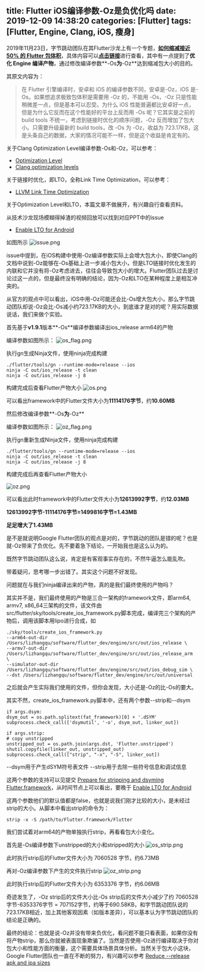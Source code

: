 title: Flutter iOS编译参数-Oz是负优化吗
date: 2019-12-09 14:38:20
categories: [Flutter]
tags: [Flutter, Engine, Clang, iOS, 瘦身]
---

2019年11月23日，字节跳动团队在其Flutter沙龙上有一个专题，[**如何缩减接近 50% 的 Flutter 包体积**](https://mp.weixin.qq.com/s/Ls3cDcqjlyOX80PXUO0wRw)，具体内容可以[**点击链接**](https://mp.weixin.qq.com/s/Ls3cDcqjlyOX80PXUO0wRw)进行查看，其中有一点提到了**优化 Engine 编译产物**，通过修改编译参数**-Os**为**-Oz**达到缩减包大小的目的。
<!-- more -->

其原文内容为：

>在 Flutter 引擎编译时，安卓和 iOS 的编译参数不同，安卓是-Oz，iOS 是-Os。如果想追求极致包体积是需要用 -Oz 的，不能用 -Os，-Oz 只是性能稍微差一点，但是基本可以忍受。为什么 iOS 性能普遍都比安卓好一点，但是为什么它反而在这个性能好的平台上反而用 -Os 呢？它其实是之前的 build tools 不统一，考虑到链接时优化的顺序问题，-Oz 反而增加了包大小。只需要升级最新的 build tools，改 -Os 为 -Oz，收益为 723.17KB，这是头条自己的数据，大家的情况可能不一样，但是这个收益是肯定有的。

关于Clang Optimization Level编译参数-Os和-Oz，可以参考：
 - [Optimization Level](https://clang.llvm.org/docs/ClangCommandLineReference.html#optimization-level)
 - [Clang optimization levels](https://stackoverflow.com/questions/15548023/clang-optimization-levels)

关于链接时优化，即LTO，全称Link Time Optimization，可以参考：
  - [LLVM Link Time Optimization](https://llvm.org/docs/LinkTimeOptimization.html)

关于Optimization Level和LTO，本篇文章不做展开，有兴趣自行查看资料。

从技术沙龙现场模糊得掉渣的视频回放可以找到对应PPT中的issue
 - [Enable LTO for Android](https://github.com/flutter/buildroot/pull/165)

如图所示
![issue.png](issue.png)

issue中提到，在iOS构建中使用-Oz编译参数实际上会增大包大小，即使Clang的文档中说到-Oz能够在-Os基础上进一步减小包大小，但是LTO链接时优化发生的内联和它并没有将-Oz考虑进去，往往会导致包大小的增大。Flutter团队过去是讨论过这一点的，但是最终没有明确的结论，因为-Oz和LTO在某种程度上是相互冲突的。

从官方的观点中可以看出，iOS中用-Oz可能还会比-Os增大包大小，那么字节跳动团队却说-Oz会比-Os减小约723.17KB的大小，到底谁才是对的呢？用实际数据说话，我们来做个实验。

首先基于**v1.9.1**版本**-Os**编译参数编译出ios_release arm64的产物

编译参数如图所示：
![os_flag.png](os_flag.png)

执行gn生成Ninja文件，使用ninja完成构建
```
./flutter/tools/gn --runtime-mode=release --ios
ninja -C out/ios_release -t clean
ninja -C out/ios_release -j 8
```
构建完成后查看Flutter产物大小
![os.png](os.png)

可以看出framework中的Flutter文件大小为**11114176字节**，约**10.60MB**

然后修改编译参数**-Os**为**-Oz**

编译参数如图所示：
![oz_flag.png](oz_flag.png)

执行gn重新生成Ninja文件，使用ninja完成构建
```
./flutter/tools/gn --runtime-mode=release --ios
ninja -C out/ios_release -t clean
ninja -C out/ios_release -j 8
```
构建完成后再查看Flutter产物大小

![oz.png](oz.png)

可以看出此时framework中的Flutter文件大小为**12613992字节**，约**12.03MB**

**12613992字节-11114176字节=1499816字节=1.43MB**

**足足增大了1.43MB**

是不是就说明Google Flutter团队的观点是对的，字节跳动的团队是错的呢？也是就-Oz带来了负优化。先不要着急下结论，一开始我也是这么认为的。

既然字节跳动团队这么说，肯定是有客观事实存在的，不然牛逼怎么能乱吹。

带着疑问，思考哪一步出错了。其实这个问题不好发现。

问题就在与我们ninja编译出来的产物，真的是我们最终使用的产物吗？

其实并不是，我们最终使用的产物是三合一架构的framework文件，即arm64, armv7, x86_64三架构的文件，该文件由src/flutter/sky/tools/create_ios_framework.py脚本完成，编译完三个架构的产物后，调用该脚本用lipo进行合成，如

```
./sky/tools/create_ios_framework.py 
--arm64-out-dir /Users/lizhangqu/software/flutter_dev/engine/src/out/ios_release \
--armv7-out-dir /Users/lizhangqu/software/flutter_dev/engine/src/out/ios_release_arm  \
--simulator-out-dir /Users/lizhangqu/software/flutter_dev/engine/src/out/ios_debug_sim \
--dst /Users/lizhangqu/software/flutter_dev/engine/src/out/universal
```

之后就会产生实际我们使用的文件，但你会发现，大小还是-Oz的比-Os的要大。

其实不然，create_ios_framework.py脚本中，还有两个参数\-\-strip和\-\-dsym

```
if args.dsym:
dsym_out = os.path.splitext(fat_framework)[0] + '.dSYM'
subprocess.check_call(['dsymutil', '-o', dsym_out, linker_out])

if args.strip:
# copy unstripped
unstripped_out = os.path.join(args.dst, 'Flutter.unstripped')
shutil.copyfile(linker_out, unstripped_out)
subprocess.check_call(["strip", "-x", "-S", linker_out])
```

\-\-dsym用于产生dSYM符号表文件
\-\-strip用于去除一些符号信息和调试信息

这两个参数的支持可以见提交 [Prepare for stripping and dsyming Flutter.framework](https://github.com/flutter/engine/pull/6247/files)，从时间节点上可以看出，要晚于 [Enable LTO for Android](https://github.com/flutter/buildroot/pull/165)

这两个参数他们的默认值都是false，也就是说我们刚才比较的大小，是未经过strip的大小。从脚本中看出strip的命令为：

```
strip -x -S /path/to/Flutter.framework/Flutter
```

我们尝试着对arm64的产物单独执行strip，再看看包大小变化。

首先是-Os编译参数下unstripped的大小和stripped的大小
![os_strip.png](os_strip.png)

此时执行strip后的Flutter文件大小为 7060528 字节，约6.73MB

再对-Oz编译参数下产生的文件执行strip
![oz_strip.png](oz_strip.png)

此时执行strip后的Flutter文件大小为 6353376 字节，约6.06MB

奇迹发生了，-Oz strip后的文件大小比-Os strip后的文件大小减少了约 7060528字节-6353376字节 = 707152字节，约等于690.58KB，和字节跳动团队说的723.17KB相近，加上其他客观因素（如版本差异），可以基本认为字节跳动团队的结论是正确的。

最终的结论：也就是说-Oz并没有带来负优化，看问题不能只看表面，如果你没有将产物strip，那么你就被表面现象欺骗了。当然是否使用-Oz进行编译取决于你对包大小和性能方面的衡量，这个需要具体场景具体分析。当然关于包大小这块，Google Flutter团队也一直在不断的努力，有兴趣可以参考 [Reduce \-\-release apk and ipa sizes](https://github.com/flutter/flutter/issues/16833)